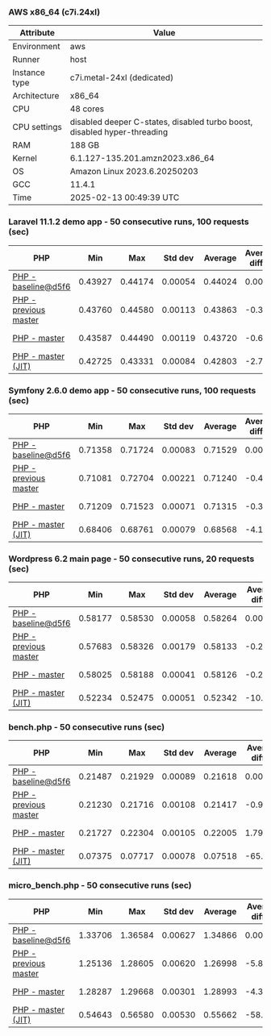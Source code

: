 ### AWS x86_64 (c7i.24xl)

|  Attribute    |     Value      |
|---------------|----------------|
| Environment   |aws|
| Runner        |host|
| Instance type |c7i.metal-24xl (dedicated)|
| Architecture  |x86_64
| CPU           |48 cores|
| CPU settings  |disabled deeper C-states, disabled turbo boost, disabled hyper-threading|
| RAM           |188 GB|
| Kernel        |6.1.127-135.201.amzn2023.x86_64|
| OS            |Amazon Linux 2023.6.20250203|
| GCC           |11.4.1|
| Time          |2025-02-13 00:49:39 UTC|

### Laravel 11.1.2 demo app - 50 consecutive runs, 100 requests (sec)

|     PHP     |     Min     |     Max     |    Std dev   |   Average  |  Average diff % |   Median   | Median diff % |     Memory    |
|-------------|-------------|-------------|--------------|------------|-----------------|------------|---------------|---------------|
|[PHP - baseline@d5f6](https://github.com/php/php-src/commit/d5f6e56610)|0.43927|0.44174|0.00054|0.44024|0.00%|0.44014|0.00%|41.87 MB|
|[PHP - previous master](https://github.com/php/php-src/commit/5acff0e61d)|0.43760|0.44580|0.00113|0.43863|-0.36%|0.43849|-0.37%|41.83 MB|
|[PHP - master](https://github.com/php/php-src/commit/65d433161a)|0.43587|0.44490|0.00119|0.43720|-0.69%|0.43701|-0.71%|41.83 MB|
|[PHP - master (JIT)](https://github.com/php/php-src/commit/65d433161a)|0.42725|0.43331|0.00084|0.42803|-2.77%|0.42792|-2.78%|50.81 MB|

### Symfony 2.6.0 demo app - 50 consecutive runs, 100 requests (sec)

|     PHP     |     Min     |     Max     |    Std dev   |   Average  |  Average diff % |   Median   | Median diff % |     Memory    |
|-------------|-------------|-------------|--------------|------------|-----------------|------------|---------------|---------------|
|[PHP - baseline@d5f6](https://github.com/php/php-src/commit/d5f6e56610)|0.71358|0.71724|0.00083|0.71529|0.00%|0.71524|0.00%|37.40 MB|
|[PHP - previous master](https://github.com/php/php-src/commit/5acff0e61d)|0.71081|0.72704|0.00221|0.71240|-0.40%|0.71204|-0.45%|37.51 MB|
|[PHP - master](https://github.com/php/php-src/commit/65d433161a)|0.71209|0.71523|0.00071|0.71315|-0.30%|0.71299|-0.32%|37.51 MB|
|[PHP - master (JIT)](https://github.com/php/php-src/commit/65d433161a)|0.68406|0.68761|0.00079|0.68568|-4.14%|0.68560|-4.14%|44.53 MB|

### Wordpress 6.2 main page - 50 consecutive runs, 20 requests (sec)

|     PHP     |     Min     |     Max     |    Std dev   |   Average  |  Average diff % |   Median   | Median diff % |     Memory    |
|-------------|-------------|-------------|--------------|------------|-----------------|------------|---------------|---------------|
|[PHP - baseline@d5f6](https://github.com/php/php-src/commit/d5f6e56610)|0.58177|0.58530|0.00058|0.58264|0.00%|0.58253|0.00%|43.01 MB|
|[PHP - previous master](https://github.com/php/php-src/commit/5acff0e61d)|0.57683|0.58326|0.00179|0.58133|-0.22%|0.58183|-0.12%|42.97 MB|
|[PHP - master](https://github.com/php/php-src/commit/65d433161a)|0.58025|0.58188|0.00041|0.58126|-0.24%|0.58125|-0.22%|42.97 MB|
|[PHP - master (JIT)](https://github.com/php/php-src/commit/65d433161a)|0.52234|0.52475|0.00051|0.52342|-10.17%|0.52336|-10.16%|61.94 MB|

### bench.php - 50 consecutive runs (sec)

|     PHP     |     Min     |     Max     |    Std dev   |   Average  |  Average diff % |   Median   | Median diff % |     Memory    |
|-------------|-------------|-------------|--------------|------------|-----------------|------------|---------------|---------------|
|[PHP - baseline@d5f6](https://github.com/php/php-src/commit/d5f6e56610)|0.21487|0.21929|0.00089|0.21618|0.00%|0.21608|0.00%|26.19 MB|
|[PHP - previous master](https://github.com/php/php-src/commit/5acff0e61d)|0.21230|0.21716|0.00108|0.21417|-0.93%|0.21398|-0.97%|26.24 MB|
|[PHP - master](https://github.com/php/php-src/commit/65d433161a)|0.21727|0.22304|0.00105|0.22005|1.79%|0.22009|1.85%|26.24 MB|
|[PHP - master (JIT)](https://github.com/php/php-src/commit/65d433161a)|0.07375|0.07717|0.00078|0.07518|-65.22%|0.07510|-65.25%|27.33 MB|

### micro_bench.php - 50 consecutive runs (sec)

|     PHP     |     Min     |     Max     |    Std dev   |   Average  |  Average diff % |   Median   | Median diff % |     Memory    |
|-------------|-------------|-------------|--------------|------------|-----------------|------------|---------------|---------------|
|[PHP - baseline@d5f6](https://github.com/php/php-src/commit/d5f6e56610)|1.33706|1.36584|0.00627|1.34866|0.00%|1.34849|0.00%|20.44 MB|
|[PHP - previous master](https://github.com/php/php-src/commit/5acff0e61d)|1.25136|1.28605|0.00620|1.26998|-5.83%|1.27040|-5.79%|20.50 MB|
|[PHP - master](https://github.com/php/php-src/commit/65d433161a)|1.28287|1.29668|0.00301|1.28993|-4.35%|1.28993|-4.34%|20.50 MB|
|[PHP - master (JIT)](https://github.com/php/php-src/commit/65d433161a)|0.54643|0.56580|0.00530|0.55662|-58.73%|0.55730|-58.67%|21.75 MB|
